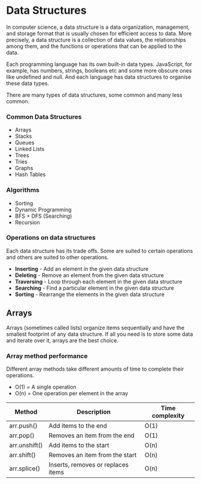 # Data Structures

In computer science, a data structure is a data organization, management, and storage format that is usually chosen for efficient access to data. More precisely, a data structure is a collection of data values, the relationships among them, and the functions or operations that can be applied to the data.

Each programming language has its own built-in data types. JavaScript, for example, has numbers, strings, booleans etc and some more obscure ones like undefined and null. And each language has data structures to organise these data types.


There are many types of data structures, some common and many less common.

### Common Data Structures

- Arrays
- Stacks
- Queues
- Linked Lists
- Trees
- Tries
- Graphs
- Hash Tables

### Algorithms

- Sorting
- Dynamic Programming
- BFS + DFS (Searching)
- Recursion

### Operations on data structures

Each data structure has its trade offs. Some are suited to certain operations and others are suited to other operations.

- <b>Inserting</b> - Add an element in the given data structure
- <b>Deleting</b> - Remove an element from the given data structure
- <b>Traversing</b> - Loop through each element in the given data structure
- <b>Searching</b> - Find a particular element in the given data structure
- <b>Sorting</b> - Rearrange the elements in the given data structure

## Arrays

Arrays (sometimes called lists) organize items sequentially and have the smallest footprint of any data structure. If all you need is to store some data and iterate over it, arrays are the best choice.

### Array method performance

Different array methods take different amounts of time to complete their operations.

- O(1) = A single operation
- O(n) = One operation per element in the array

| Method | Description | Time complexity |
| ----------- | ----------- | ----------- |
| arr.push() | Add items to the end | O(1) |
| arr.pop() | Removes an item from the end | O(1) |
| arr.unshift() | Add items to the start | O(n)
| arr.shift() | Removes an item from the start | O(n)
| arr.splice() | Inserts, removes or replaces items | O(n)